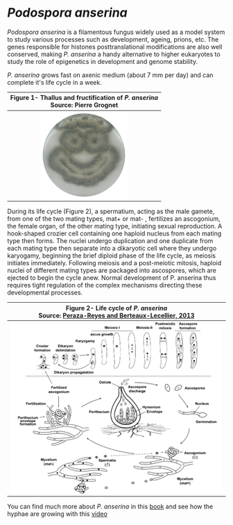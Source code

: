 # *Podospora anserina*

*Podospora anserina* is a filamentous fungus widely used as a model system to study various processes such as development, ageing, prions, etc. The genes responsible for histones posttranslational modifications are also well conserved, making *P. anserina* a handy alternative to higher eukaryotes to study the role of epigenetics in development and genome stability.

*P. anserina* grows fast on axenic medium (about 7 mm per day) and can complete it's life cycle in a week.


|<b>Figure 1-  Thallus and fructification of <i>P. anserina</i></b> <BR> Source: Pierre Grognet|
|:--:|
| <img src="Pictures/podo.png" width=200 height=200> |
  

During its life cycle (Figure 2), a spermatium, acting as the male
gamete, from one of the two mating types, mat+ or mat- , fertilizes an ascogonium, the female
organ, of the other mating type, initiating sexual reproduction. A hook-shaped crozier cell
containing one haploid nucleus from each mating type then forms. The nuclei undergo
duplication and one duplicate from each mating type then separate into a dikaryotic cell
where they undergo karyogamy, beginning the brief diploid phase of the life cycle, as meiosis
initiates immediately. Following meiosis and a post-meiotic mitosis, haploid nuclei of
different mating types are packaged into ascospores, which are ejected to begin the cycle
anew. Normal development of P. anserina thus requires tight regulation of the complex
mechanisms directing these developmental processes.

|<b>Figure 2-  Life cycle of <i>P. anserina</i></b> <BR> Source: [Peraza-Reyes and Berteaux-Lecellier, 2013](http://www.frontiersin.org/Integrative_Physiology/10.3389/fphys.2013.00244/abstract)|
|:--:|
| ![Life cycle](Pictures/lifecycle.png) |

You can find much more about *P. anserina* in this [book](https://hal.archives-ouvertes.fr/hal-02475488/document) and see how the hyphae are growing with this [video](https://www.youtube.com/watch?v=CsrLAOFjRZI&ab_channel=LaboratoireLIEDUniversit%C3%A9Paris7)
